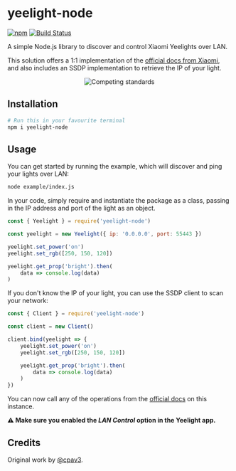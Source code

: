 # yeelight-node

[![npm](https://img.shields.io/npm/v/yeelight-node.svg)](https://www.npmjs.com/package/yeelight-node)
[![Build Status](https://travis-ci.com/thomas-bouvier/yeelight-node.svg?branch=master)](https://travis-ci.com/thomas-bouvier/yeelight-node)

A simple Node.js library to discover and control Xiaomi Yeelights over LAN.

This solution offers a 1:1 implementation of the [official docs from Xiaomi](http://www.yeelight.com/download/Yeelight_Inter-Operation_Spec.pdf), and also includes an SSDP implementation to retrieve the IP of your light.

<p align="center">
  <!-- Why isn't there Markdown for centered images? -->
  <img src="https://imgs.xkcd.com/comics/standards.png" alt="Competing standards">
</p>

## Installation

```bash
# Run this in your favourite terminal
npm i yeelight-node
```

## Usage

You can get started by running the example, which will discover and ping your lights over LAN:

```bash
node example/index.js
```

In your code, simply require and instantiate the package as a class, passing in the IP address and port of the light as an object.

```javascript
const { Yeelight } = require('yeelight-node')

const yeelight = new Yeelight({ ip: '0.0.0.0', port: 55443 })

yeelight.set_power('on')
yeelight.set_rgb([250, 150, 120])

yeelight.get_prop('bright').then(
    data => console.log(data)
)
```

If you don't know the IP of your light, you can use the SSDP client to scan your network:

```javascript
const { Client } = require('yeelight-node')

const client = new Client()

client.bind(yeelight => {
    yeelight.set_power('on')
    yeelight.set_rgb([250, 150, 120])

    yeelight.get_prop('bright').then(
        data => console.log(data)
    )
})
```

You can now call any of the operations from the [official docs](http://www.yeelight.com/download/Yeelight_Inter-Operation_Spec.pdf) on this instance.

**⚠️ Make sure you enabled the *LAN Control* option in the Yeelight app.**

## Credits

Original work by [@cpav3](https://github.com/cpave3).